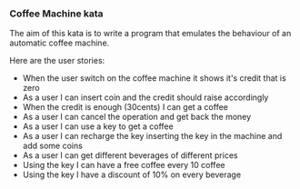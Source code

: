 ### Coffee Machine kata ###
The aim of this kata is to write a program that emulates the behaviour of an automatic coffee machine.

Here are the user stories:

- When the user switch on the coffee machine it shows it's credit that is zero
- As a user I can insert coin and the credit should raise accordingly
- When the credit is enough (30cents) I can get a coffee
- As a user I can cancel the operation and get back the money
- As a user I can use a key to get a coffee
- As a user I can recharge the key inserting the key in the machine and add some coins
- As a user I can get different beverages of different prices
- Using the key I can have a free coffee every 10 coffee
- Using the key I have a discount of 10% on every beverage